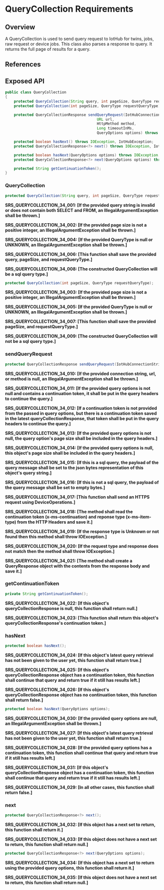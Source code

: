 # QueryCollection Requirements

## Overview

A QueryCollection is used to send query request to IotHub for twins, jobs, raw request or device jobs. 
This class also parses a response to query. It returns the full page of results for a query.

## References

## Exposed API

```java
public class QueryCollection
{
    protected QueryCollection(String query, int pageSize, QueryType requestQueryType) throws IllegalArgumentException;
    protected QueryCollection(int pageSize, QueryType requestQueryType) throws IllegalArgumentException;

    protected QueryCollectionResponse sendQueryRequest(IotHubConnectionString iotHubConnectionString,
                                          URL url,
                                          HttpMethod method,
                                          Long timeoutInMs,
                                          QueryOptions options) throws IOException, IotHubException;

    protected boolean hasNext() throws IOException, IotHubException;
    protected QueryCollectionResponse<?> next() throws IOException, IotHubException, NoSuchElementException;

    protected boolean hasNext(QueryOptions options) throws IOException, IotHubException;
    protected QueryCollectionResponse<?> next(QueryOptions options) throws IOException, IotHubException, NoSuchElementException;

    protected String getContinuationToken();
}
```

### QueryCollection

```java
protected QueryCollection(String query, int pageSize, QueryType requestQueryType);
```

**SRS_QUERYCOLLECTION_34_001: [**If the provided query string is invalid or does not contain both SELECT and FROM, an IllegalArgumentException shall be thrown.**]**

**SRS_QUERYCOLLECTION_34_002: [**If the provided page size is not a positive integer, an IllegalArgumentException shall be thrown.**]**

**SRS_QUERYCOLLECTION_34_004: [**If the provided QueryType is null or UNKNOWN, an IllegalArgumentException shall be thrown.**]**

**SRS_QUERYCOLLECTION_34_006: [**This function shall save the provided query, pageSize, and requestQueryType.**]**

**SRS_QUERYCOLLECTION_34_008: [**The constructed QueryCollection will be a sql query type.**]**


```java
protected QueryCollection(int pageSize, QueryType requestQueryType);
```

**SRS_QUERYCOLLECTION_34_003: [**If the provided page size is not a positive integer, an IllegalArgumentException shall be thrown.**]**

**SRS_QUERYCOLLECTION_34_005: [**If the provided QueryType is null or UNKNOWN, an IllegalArgumentException shall be thrown.**]**

**SRS_QUERYCOLLECTION_34_007: [**This function shall save the provided pageSize, and requestQueryType.**]**

**SRS_QUERYCOLLECTION_34_009: [**The constructed QueryCollection will not be a sql query type.**]**


### sendQueryRequest

```java
protected QueryCollectionResponse sendQueryRequest(IotHubConnectionString iotHubConnectionString, URL url, HttpMethod method, Long timeoutInMs, QueryOptions options)
```

**SRS_QUERYCOLLECTION_34_010: [**If the provided connection string, url, or method is null, an IllegalArgumentException shall be thrown.**]**

**SRS_QUERYCOLLECTION_34_011: [**If the provided query options is not null and contains a continuation token, it shall be put in the query headers to continue the query.**]**

**SRS_QUERYCOLLECTION_34_012: [**If a continuation token is not provided from the passed in query options, but there is a continuation token saved in the latest queryCollectionResponse, that token shall be put in the query headers to continue the query.**]**

**SRS_QUERYCOLLECTION_34_013: [**If the provided query options is not null, the query option's page size shall be included in the query headers.**]**

**SRS_QUERYCOLLECTION_34_014: [**If the provided query options is null, this object's page size shall be included in the query headers.**]**

**SRS_QUERYCOLLECTION_34_015: [**If this is a sql query, the payload of the query message shall be set to the json bytes representation of this object's query string.**]**

**SRS_QUERYCOLLECTION_34_016: [**If this is not a sql query, the payload of the query message shall be set to empty bytes.**]**

**SRS_QUERYCOLLECTION_34_017: [**This function shall send an HTTPS request using DeviceOperations.**]**

**SRS_QUERYCOLLECTION_34_018: [**The method shall read the continuation token (x-ms-continuation) and reponse type (x-ms-item-type) from the HTTP Headers and save it.**]**

**SRS_QUERYCOLLECTION_34_019: [**If the response type is Unknown or not found then this method shall throw IOException.**]**

**SRS_QUERYCOLLECTION_34_020: [**If the request type and response does not match then the method shall throw IOException.**]**

**SRS_QUERYCOLLECTION_34_021: [**The method shall create a QueryResponse object with the contents from the response body and save it.**]**


### getContinuationToken

```java
private String getContinuationToken();   
```

**SRS_QUERYCOLLECTION_34_022: [**If this object's queryCollectionResponse is null, this function shall return null.**]**

**SRS_QUERYCOLLECTION_34_023: [**This function shall return this object's queryCollectionResponse's continuation token.**]**


### hasNext

```java
protected boolean hasNext();
```

**SRS_QUERYCOLLECTION_34_024: [**If this object's latest query retrieval has not been given to the user yet, this function shall return true.**]**

**SRS_QUERYCOLLECTION_34_025: [**If this object's queryCollectionResponse object has a continuation token, this function shall continue that query and return true if it still has results left.**]**

**SRS_QUERYCOLLECTION_34_026: [**If this object's queryCollectionResponse object has no continuation token, this function shall return false.**]**


```java
protected boolean hasNext(QueryOptions options);
```

**SRS_QUERYCOLLECTION_34_030: [**If the provided query options are null, an IllegalArgumentException shall be thrown.**]**

**SRS_QUERYCOLLECTION_34_027: [**If this object's latest query retrieval has not been given to the user yet, this function shall return true.**]**

**SRS_QUERYCOLLECTION_34_028: [**If the provided query options has a continuation token, this function shall continue that query and return true if it still has results left.**]**

**SRS_QUERYCOLLECTION_34_031: [**If this object's queryCollectionResponse object has a continuation token, this function shall continue that query and return true if it still has results left.**]**

**SRS_QUERYCOLLECTION_34_029: [**In all other cases, this function shall return false.**]**


### next

```java
protected QueryCollectionResponse<?> next();
```

**SRS_QUERYCOLLECTION_34_032: [**If this object has a next set to return, this function shall return it.**]**

**SRS_QUERYCOLLECTION_34_033: [**If this object does not have a next set to return, this function shall return null.**]**


```java
protected QueryCollectionResponse<?> next(QueryOptions options);
```

**SRS_QUERYCOLLECTION_34_034: [**If this object has a next set to return using the provided query options, this function shall return it.**]**

**SRS_QUERYCOLLECTION_34_035: [**If this object does not have a next set to return, this function shall return null.**]**
